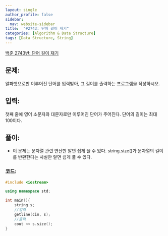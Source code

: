 ```yaml
---
layout: single
author_profile: false
sidebar:
  nav: website-sidebar
title:  "#2743: 단어 길이 재기"
categories: [Algorithm & Data Structure]
tags: [Data Structure, String]
---
```


[백준 2743번: 단어 길이 재기](https://www.acmicpc.net/problem/2743)

## 문제:

알파벳으로만 이루어진 단어를 입력받아, 그 길이를 출력하는 프로그램을 작성하시오.

## 입력:

첫째 줄에 영어 소문자와 대문자로만 이루어진 단어가 주어진다. 단어의 길이는 최대 100이다.

## 풀이:

- 이 문제는 문자열 관련 연산만 알면 쉽게 풀 수 있다. string.size()가 문자열의 길이를 반환한다는 사실만 알면 쉽게 풀 수 있다.

### 코드:

```cpp
#include <iostream>

using namespace std;

int main(){
	string s;
	//입력
	getline(cin, s);
	//출력
	cout << s.size();
}
```